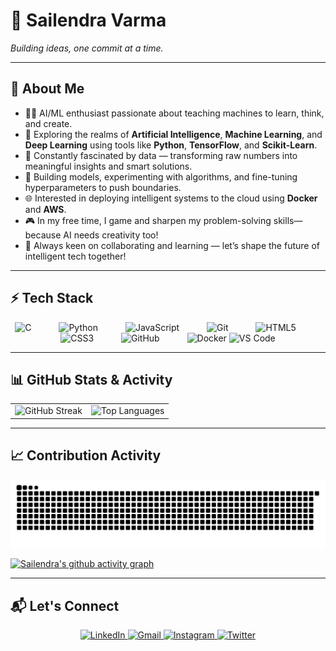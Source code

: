 # 🦇 Sailendra Varma
*Building ideas, one commit at a time.*

---

## 🤖 About Me

- 👨‍🎓 AI/ML enthusiast passionate about teaching machines to learn, think, and create.
- 🚀 Exploring the realms of **Artificial Intelligence**, **Machine Learning**, and **Deep Learning** using tools like **Python**, **TensorFlow**, and **Scikit-Learn**.
- 🧠 Constantly fascinated by data — transforming raw numbers into meaningful insights and smart solutions.
- 🔧 Building models, experimenting with algorithms, and fine-tuning hyperparameters to push boundaries.
- 🌐 Interested in deploying intelligent systems to the cloud using **Docker** and **AWS**.
- 🎮 In my free time, I game and sharpen my problem-solving skills—because AI needs creativity too!
- 🌟 Always keen on collaborating and learning — let’s shape the future of intelligent tech together!

---

## ⚡ Tech Stack

<p align="center">
  <img src="https://cdn.jsdelivr.net/gh/devicons/devicon/icons/c/c-original.svg" alt="C" width="40" height="40" style="margin-right:40px;"/>
  <img src="https://cdn.jsdelivr.net/gh/devicons/devicon/icons/python/python-original.svg" alt="Python" width="40" height="40" style="margin-right:40px;"/>
  <img src="https://cdn.jsdelivr.net/gh/devicons/devicon/icons/javascript/javascript-original.svg" alt="JavaScript" width="40" height="40" style="margin-right:40px;"/>
  <img src="https://cdn.jsdelivr.net/gh/devicons/devicon/icons/git/git-original.svg" alt="Git" width="40" height="40" style="margin-right:40px;"/>
  <img src="https://cdn.jsdelivr.net/gh/devicons/devicon/icons/html5/html5-original.svg" alt="HTML5" width="40" height="40" style="margin-right:40px;"/>
  <img src="https://cdn.jsdelivr.net/gh/devicons/devicon/icons/css3/css3-original.svg" alt="CSS3" width="40" height="40" style="margin-right:40px;"/>
  <img src="https://cdn.jsdelivr.net/gh/devicons/devicon/icons/github/github-original.svg" alt="GitHub" width="40" height="40" style="margin-right:40px;"/>
  <img src="https://cdn.jsdelivr.net/gh/devicons/devicon/icons/docker/docker-original.svg" alt="Docker" width="40" height="40"/>
  <img src="https://cdn.jsdelivr.net/gh/devicons/devicon/icons/vscode/vscode-original.svg" alt="VS Code" width="40" height="40"/>
</p>

---

## 📊 GitHub Stats & Activity

<div align="center">
  <table>
    <tr>
      <td align="center">
        <!-- GitHub Streak Card -->
        <img src="https://streak-stats.demolab.com?user=Sailendra710&theme=github-dark&hide_border=true&date_format=j%20M%5B%20Y%5D" alt="GitHub Streak"/>
      </td>
      <td align="center">
        <!-- Most Used Languages Card -->
        <img src="https://github-readme-stats.vercel.app/api/top-langs/?username=Sailendra710&layout=compact&theme=github_dark&hide_border=true" alt="Top Languages" height="165"/>
      </td>
    </tr>
  </table>
</div>




---

## 📈 Contribution Activity  

<p align="center">
  <img src="https://raw.githubusercontent.com/Sailendra710/Sailendra710/output/github-snake-dark.svg" alt="Snake animation"/>
</p>

[![Sailendra's github activity graph](https://github-readme-activity-graph.vercel.app/graph?username=Sailendra710&theme=github-compact)](https://github.com/ashutosh00710/github-readme-activity-graph)

---

## 📬 Let's Connect  

<p align="center">
  <a href="https://www.linkedin.com/in/sailendra-varma-uppalapati/">
    <img src="https://img.shields.io/badge/LinkedIn-0A66C2?style=for-the-badge&logo=linkedin&logoColor=white" alt="LinkedIn"/>
  </a>
  <a href="https://mail.google.com/mail/?view=cm&fs=1&to=suppalap5@gitam.in">
    <img src="https://img.shields.io/badge/Gmail-D14836?style=for-the-badge&logo=gmail&logoColor=white" alt="Gmail"/>
  </a>
  <a href="https://www.instagram.com/sailendravarma_710/" target="_blank">
    <img src="https://img.shields.io/badge/Instagram-E4405F?style=for-the-badge&logo=instagram&logoColor=white" alt="Instagram"/>
  </a>
  <a href="https://twitter.com/varma_sailendra" target="_blank">
    <img src="https://img.shields.io/badge/Twitter-1DA1F2?style=for-the-badge&logo=twitter&logoColor=white" alt="Twitter"/>
  </a>
</p>

